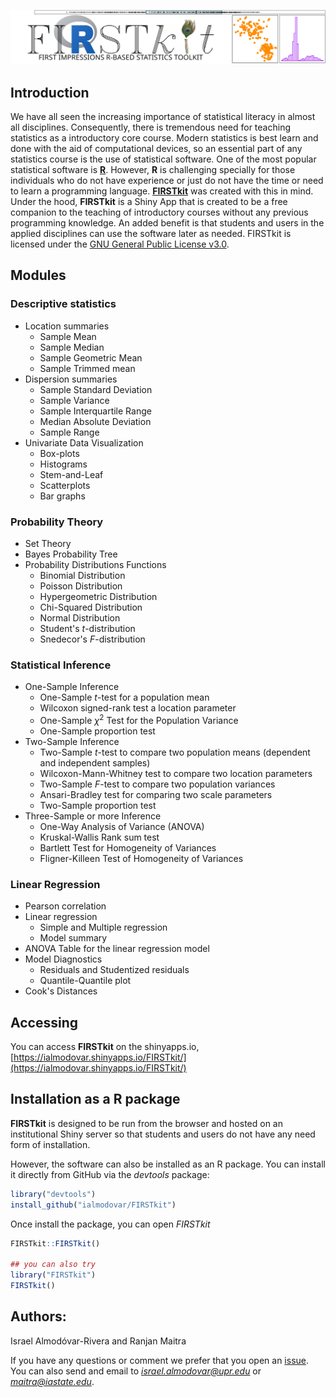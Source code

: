 ![](inst/app/www/firstkit-logo-final.png)
<!---
<head>
    <style>
        body {
            position: relative;
            font-family: Arial, sans-serif;
        }
        .watermark {
            position: fixed;
            bottom: 50%;
            right: 10%;
            opacity: 0.1;
            font-size: 5em;
            color: #000;
            z-index: -1;        
            }
    </style>
</head>
--->
## Introduction 

We have all seen the increasing importance of statistical literacy in almost all disciplines. Consequently, there is tremendous need for teaching statistics as a introductory core course. Modern statistics is best learn and done with the aid of computational devices, so an essential part of any statistics course is the use of statistical software. One of the most popular statistical software is [**R**](https://www.r-project.org/). However, **R** is challenging specially for those individuals who do not have experience or just do not have the time or need to learn a programming language. [**FIRSTkit**](https://github.com/ialmodovar/FIRSTkit) was created with this in mind. Under the hood, **FIRSTkit** is a Shiny App that is created to be a free companion to the teaching of introductory courses without  any previous programming knowledge. An added benefit is that students and users in the applied disciplines can use the software later as needed. FIRSTkit is licensed under the [GNU General Public License v3.0](https://www.gnu.org/licenses/gpl-3.0.txt).
<!---
<div class="watermark">![](inst/app/www/firstkit-logo-final.png)</div>
--->
## Modules

### **Descriptive statistics**

  + Location summaries 
    + Sample Mean 
    + Sample Median 
    + Sample Geometric Mean
    + Sample Trimmed mean
  + Dispersion summaries 
    + Sample Standard Deviation
    + Sample Variance 
    + Sample Interquartile Range
    + Median Absolute Deviation
    + Sample Range
  + Univariate Data Visualization 
    + Box-plots 
    + Histograms
    + Stem-and-Leaf
    + Scatterplots
    + Bar graphs

### **Probability Theory**

  + Set Theory
  + Bayes Probability Tree
  + Probability Distributions Functions
    + Binomial Distribution
    + Poisson Distribution
    + Hypergeometric Distribution
    + Chi-Squared Distribution
    + Normal Distribution
    + Student's $t$-distribution
    + Snedecor's $F$-distribution

### **Statistical Inference**

  + One-Sample Inference 
    + One-Sample $t$-test for a population mean
    + Wilcoxon signed-rank test a location parameter
    + One-Sample $\chi^2$ Test for the Population Variance 
    + One-Sample proportion test
  + Two-Sample Inference
    + Two-Sample $t$-test to compare two population means (dependent and independent samples)
    + Wilcoxon-Mann-Whitney test to compare two location parameters 
    + Two-Sample $F$-test to compare two population variances
    + Ansari-Bradley test for comparing two scale parameters
    + Two-Sample proportion test
  + Three-Sample or more Inference
    + One-Way Analysis of Variance (ANOVA)
    + Kruskal-Wallis Rank sum test
    + Bartlett Test for Homogeneity of Variances
    + Fligner-Killeen Test of Homogeneity of Variances

### **Linear Regression**

  + Pearson correlation 
  + Linear regression
    + Simple and Multiple regression
    + Model summary
  + ANOVA Table for the linear regression model
  + Model Diagnostics
    + Residuals and Studentized residuals
    + Quantile-Quantile plot
  + Cook's Distances

## Accessing

You can access **FIRSTkit** on the shinyapps.io, [https://ialmodovar.shinyapps.io/FIRSTkit/](https://ialmodovar.shinyapps.io/FIRSTkit/)

## Installation as a R package

**FIRSTkit** is designed to be run from the browser and hosted on an institutional Shiny server so that students and users do not have any need form of installation. 

However, the software can also be installed as an R package. You can install it directly from GitHub via the *devtools* package:

```R
library("devtools")
install_github("ialmodovar/FIRSTkit")
```

Once install the package, you can open *FIRSTkit*

```R
FIRSTkit::FIRSTkit()

## you can also try
library("FIRSTkit")
FIRSTkit()
```

## Authors:
Israel Almodóvar-Rivera and Ranjan Maitra

If you have any questions or comment we prefer that you open an [issue](https://github.com/ialmodovar/FIRSTkit/issues). You can also send and email to *israel.almodovar@upr.edu* or *maitra@iastate.edu*.

